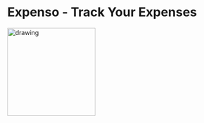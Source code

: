 # Expenso - Track Your Expenses
<img src="https://code.visualstudio.com/assets/docs/nodejs/recipes/mern.png" alt="drawing" width="200"/>
